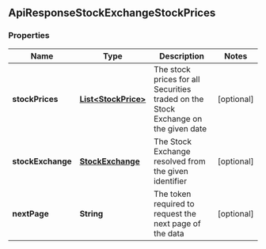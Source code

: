 
## ApiResponseStockExchangeStockPrices

### Properties
Name | Type | Description | Notes
------------ | ------------- | ------------- | -------------
**stockPrices** | [**List&lt;StockPrice&gt;**](StockPrice.md) | The stock prices for all Securities traded on the Stock Exchange on the given date |  [optional]
**stockExchange** | [**StockExchange**](StockExchange.md) | The Stock Exchange resolved from the given identifier |  [optional]
**nextPage** | **String** | The token required to request the next page of the data |  [optional]




